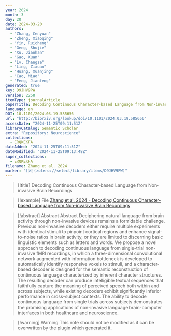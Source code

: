 ```yaml
---
year: 2024
month: 3
day: 20
date: 2024-03-20
authors:
  - "Zhang, Cenyuan"
  - "Zheng, Xiaoqing"
  - "Yin, Ruicheng"
  - "Geng, Shujie"
  - "Xu, Jianhan"
  - "Gao, Xuan"
  - "Lv, Changze"
  - "Ling, Zixuan"
  - "Huang, Xuanjing"
  - "Cao, Miao"
  - "Feng, Jianfeng"
generated: true
key: D9JHV9PW
version: 2258
itemType: journalArticle
paperTitle: Decoding Continuous Character-based Language from Non-invasive Brain Recordings
language: en
DOI: 10.1101/2024.03.19.585656
url: "http://biorxiv.org/lookup/doi/10.1101/2024.03.19.585656"
accessDate: "2024-11-25T09:11:51Z"
libraryCatalog: Semantic Scholar
extra: "Repository: Neuroscience"
collections:
  - ERQKEKFA
dateAdded: "2024-11-25T09:11:51Z"
dateModified: "2024-11-25T09:13:48Z"
super_collections:
  - ERQKEKFA
filename: Zhang et al. 2024
marker: "[🇿](zotero://select/library/items/D9JHV9PW)"
---
```


> [!title] Decoding Continuous Character-based Language from Non-invasive Brain Recordings

> [!example] File
> [Zhang et al. 2024 - Decoding Continuous Character-based Language from Non-invasive Brain Recordings](/Papers/PDFs/Zhang%20et%20al.%202024%20-%20Decoding%20Continuous%20Character-based%20Language%20from%20Non-invasive%20Brain%20Recordings.pdf)

> [!abstract] Abstract
> Abstract
>           Deciphering natural language from brain activity through non-invasive devices remains a formidable challenge. Previous non-invasive decoders either require multiple experiments with identical stimuli to pinpoint cortical regions and enhance signal-to-noise ratios in brain activity, or they are limited to discerning basic linguistic elements such as letters and words. We propose a novel approach to decoding continuous language from single-trial non-invasive fMRI recordings, in which a three-dimensional convolutional network augmented with information bottleneck is developed to automatically identify responsive voxels to stimuli, and a character-based decoder is designed for the semantic reconstruction of continuous language characterized by inherent character structures. The resulting decoder can produce intelligible textual sequences that faithfully capture the meaning of perceived speech both within and across subjects, while existing decoders exhibit significantly inferior performance in cross-subject contexts. The ability to decode continuous language from single trials across subjects demonstrates the promising applications of non-invasive language brain-computer interfaces in both healthcare and neuroscience.

>[!warning] Warning
> This note should not be modified as it can be overwritten by the plugin which generated it.


